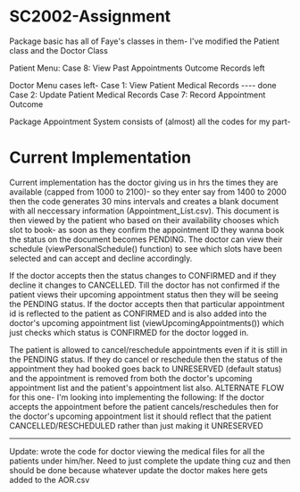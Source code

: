 # SC2002-Assignment

Package basic has all of Faye's classes in them- I've modified the Patient class and the Doctor Class 

Patient Menu: Case 8: View Past Appointments Outcome Records left

Doctor Menu cases left- 
Case 1: View Patient Medical Records ---- done
Case 2: Update Patient Medical Records
Case 7: Record Appointment Outcome

Package Appointment System consists of (almost) all the codes for my part-

# Current Implementation
Current implementation has the doctor giving us in hrs the times they are available (capped from 1000 to 2100)- so they enter say from 1400 to 2000 then the code generates 30 mins intervals and creates a blank document with all neccessary information (Appointment_List.csv). This document is then viewed by the patient who based on their availability chooses which slot to book- as soon as they confirm the appointment ID they wanna book the status on the document becomes PENDING. The doctor can view their schedule (viewPersonalSchedule() function) to see which slots have been selected and can accept and decline accordingly.

If the doctor accepts then the status changes to CONFIRMED and if they decline it changes to CANCELLED. Till the doctor has not confirmed if the patient views their upcoming appointment status then they will be seeing the PENDING status. If the doctor accepts then that particular appointment id is reflected to the patient as CONFIRMED and is also added into the doctor's upcoming appointment list (viewUpcomingAppointments()) which just checks which status is CONFIRMED for the doctor logged in.

The patient is allowed to cancel/reschedule appointments even if it is still in the PENDING status. If they do cancel or reschedule then the status of the appointment they had booked goes back to UNRESERVED (default status) and the appointment is removed from both the doctor's upcoming appointment list and the patient's appointment list also. 
ALTERNATE FLOW for this one- I'm looking into implementing the following: If the doctor accepts the appointment before the patient cancels/reschedules then for the doctor's upcoming appointment list it should reflect that the patient CANCELLED/RESCHEDULED rather than just making it UNRESERVED 

-----------------
Update: wrote the code for doctor viewing the medical files for all the patients under him/her. Need to just complete the update thing cuz and then should be done because whatever update the doctor makes here gets added to the AOR.csv 
